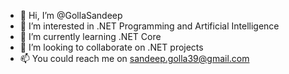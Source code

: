 - 👋 Hi, I’m @GollaSandeep
- 👀 I’m interested in .NET Programming and Artificial Intelligence 
- 🌱 I’m currently learning .NET Core
- 💞️ I’m looking to collaborate on .NET projects
- 📫 You could reach me on sandeep.golla39@gmail.com

